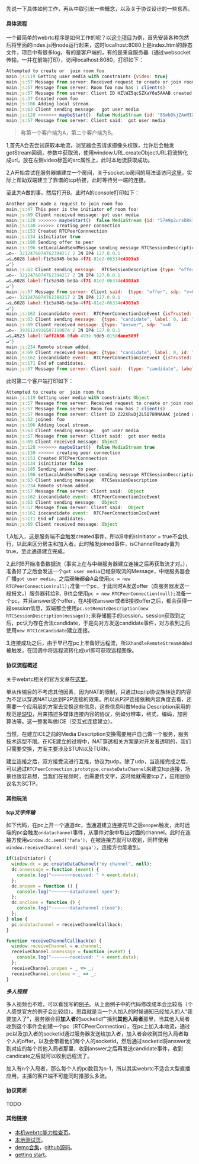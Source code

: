先说一下具体如何工作，再从中取引出一些概念，以及关于协议设计的一些东西。

#### 具体流程

一个最简单的webrtc程序是如何工作的呢？以[这个项目](https://github.com/googlecodelabs/webrtc-web/tree/master/step-05)为例，首先安装各种包然后将里面的index.js用node运行起来，这时localhost:8080上是index.html的静态文件，项目中有很多log，有的是客户端的，有的是来自服务器（通过websocket传输，一并在前端打印），访问localhost:8080，打印如下：

```js
Attempted to create or  join room foo
main.js:119 Getting user media with constraints {video: true}
main.js:57 Message from server: Received request to create or join room foo
main.js:57 Message from server: Room foo now has 1 client(s)
main.js:57 Message from server: Client ID HZlWZ5qcSZXaY6u5AAAB created room foo
main.js:37 Created room foo
main.js:106 Adding local stream.
main.js:63 Client sending message:  got user media
main.js:128 >>>>>>> maybeStart()  false MediaStream {id: "8SmbDkjZAnMIX1LGpZdPZQJtIHDSiysGm0KD", active: true, onaddtrack: null, onremovetrack: null, onactive: null, …} false
main.js:57 Message from server: Client said:  got user media
```

> 称第一个客户端为A，第二个客户端为B。

1,首先A会去尝试获取本地流，浏览器会去请求摄像头权限，允许后会触发gotStream回调，参数中获取流，使用window.URL.createObjectURL将流转化成url，放在左侧video标签的src属性上，此时本地流获取成功。

2,A开始尝试在服务器端建立一个房间，关于socket.io房间的用法请访问[这里](https://github.com/socketio/socket.io/blob/1c108a35e499579f978908bac3fb47122ed77ee4/docs/API.md#socketjoinroom-callback)，实际上帮助双端建立了靠谱的tcp桥接，此时等待另一端的连接。
  
至此为A做的事。然后打开B。此时A的console打印如下：

```js
Another peer made a request to join room foo
main.js:47 This peer is the initiator of room foo!
main.js:69 Client received message: got user media
main.js:128 >>>>>>> maybeStart()  false MediaStream {id: "57e9p2ursD8k18GuH45KM2G23YqTZW9gF7JS", active: true, onaddtrack: null, onremovetrack: null, onactive: null, …} true
main.js:130 >>>>>> creating peer connection
main.js:153 Created RTCPeerConnnection
main.js:134 isInitiator true
main.js:180 Sending offer to peer
main.js:196 setLocalAndSendMessage sending message RTCSessionDescription {type: "offer", sdp: "v=0
↵o=- 3212476074762394217 2 IN IP4 127.0.0.1
↵s…6028 label:f1c5a945-be3a-4f71-81e2-06334c4303a3
↵"}
main.js:63 Client sending message:  RTCSessionDescription {type: "offer", sdp: "v=0
↵o=- 3212476074762394217 2 IN IP4 127.0.0.1
↵s…6028 label:f1c5a945-be3a-4f71-81e2-06334c4303a3
↵"}
main.js:57 Message from server: Client said:  {type: "offer", sdp: "v=0
↵o=- 3212476074762394217 2 IN IP4 127.0.0.1
↵s…6028 label:f1c5a945-be3a-4f71-81e2-06334c4303a3
↵"}
main.js:162 icecandidate event:  RTCPeerConnectionIceEvent {isTrusted: true, candidate: RTCIceCandidate, type: "icecandidate", target: RTCPeerConnection, currentTarget: RTCPeerConnection, …}
main.js:63 Client sending message:  {type: "candidate", label: 0, id: "video", candidate: "candidate:211156821 1 udp 2122260223 192.168.1.5 5…eration 0 ufrag LnIL network-id 1 network-cost 10"}
main.js:69 Client received message: {type: "answer", sdp: "v=0
↵o=- 3936124916587118074 2 IN IP4 127.0.0.1
↵s…4523 label:7aff2b36-0fab-493e-9de5-0158daee509f
↵"}
main.js:234 Remote stream added.
main.js:69 Client received message: {type: "candidate", label: 0, id: "video", candidate: "candidate:211156821 1 udp 2122260223 192.168.1.5 4…eration 0 ufrag G7DO network-id 1 network-cost 10"}
main.js:162 icecandidate event:  RTCPeerConnectionIceEvent {isTrusted: true, candidate: null, type: "icecandidate", target: RTCPeerConnection, currentTarget: RTCPeerConnection, …}
main.js:171 End of candidates.
main.js:57 Message from server: Client said:  {type: "candidate", label: 0, id: "video", candidate: "candidate:211156821 1 udp 2122260223 192.168.1.5 5…eration 0 ufrag LnIL network-id 1 network-cost 10"}
```

此时第二个客户端打印如下：

```js
Attempted to create or  join room foo
main.js:119 Getting user media with constraints Object
main.js:57 Message from server: Received request to create or join room foo
main.js:57 Message from server: Room foo now has 2 client(s)
main.js:57 Message from server: Client ID Z22XRvDj2L5D789NAAAC joined room foo
main.js:52 joined: foo
main.js:106 Adding local stream.
main.js:63 Client sending message:  got user media
main.js:57 Message from server: Client said:  got user media
main.js:69 Client received message: Object
main.js:128 >>>>>>> maybeStart()  false MediaStream true
main.js:130 >>>>>> creating peer connection
main.js:153 Created RTCPeerConnnection
main.js:134 isInitiator false
main.js:185 Sending answer to peer.
main.js:196 setLocalAndSendMessage sending message RTCSessionDescription
main.js:63 Client sending message:  RTCSessionDescription
main.js:234 Remote stream added.
main.js:57 Message from server: Client said:  Object
main.js:162 icecandidate event:  RTCPeerConnectionIceEvent
main.js:63 Client sending message:  Object
main.js:57 Message from server: Client said:  Object
main.js:162 icecandidate event:  RTCPeerConnectionIceEvent
main.js:171 End of candidates.
main.js:69 Client received message: Object
```

1,A加入，这是服务端不会触发created事件，所以B中的isInitiator = true不会执行，以此来区分房主和加入者。此时触发joined事件，isChannelReady置为true，至此通道建立完成。

2,此时B开始准备数据流（事实上在与中继服务器建立连接之后再获取流才对。），准备好了之后会发送一个`got user media`已经获取流的Message，中继服务器会广播`got user media`，之后~~双端都会~~A会使用`pc = new RTCPeerConnection(null);`准备一个pc，于此同时A发送offer（向服务器发送一段报文。）服务器转给B，B也会使用`pc = new RTCPeerConnection(null);`准备一个pc，并且answer这个offer，在A接收answer或者B接收offer之后，都会获得一段session信息，双端都会使用`pc.setRemoteDescription(new RTCSessionDescription(message));`来存储握手的session，session获取到之后，pc认为存在合法candidate，于是向对方发送candidate事件，对方收到之后使用`new RTCIceCandidate`建立连接。

3,连接成功之后，由于早已在pc上准备好远程流，所以`handleRemoteStreamAdded`被触发，在回调中将远程流转化成url即可获取远程图像。


#### 协议流程概述

关于webrtc相关的官方文章在[这里](https://developer.mozilla.org/zh-CN/docs/tag/WebRTC)。

单从传输目的不考虑其他因素，因为NAT的限制，只通过tcp/ip协议族转达的内容为不足以穿透NAT以达到P2P连接的效果。所以从P2P连接依赖内容角度去看，还需要一个应用层的方案去交换这些信息，这些信息叫做Media Description采用的规范是[SPD](https://en.wikipedia.org/wiki/Session_Description_Protocol)，用来描述多媒体连接内容的协议，例如分辨率，格式，编码，加密算法等。这一整套叫做ICE（交互式连接建立）。

当然，在建立ICE之前的Media Description交换需要用户自己做一个服务，服务技术选型不限。在ICE建立的过程中，NAT穿透相关方案是对开发者透明的，我们只需要交换，方案主要涉及STUN以及TURN。

建立连接之后，双方接受流进行互推，协议为udp。除了udp，当连接完成之后，可以通过`RTCPeerConnection.prototype.createDataChannel`来建立tcp连接，场景也很容易想，当我们在视频时，也需要传文字，这时候就需要tcp了，应用层协议名为SCTP。

#### 其他玩法

***tcp文字传输***

如下代码，在pc上开一个通道dc，当通道建立连接完毕之后`onopen`触发，此时远端的pc会触发`ondatachannel`事件，从事件对象中取出对面的channel。此时在连接方使用`window.dc.send('fafa')`，在被连接方就可以收到，同样使用`window.receiveChannel.send('gaga')`，连接方也能收到。

```js
if(isInitiator) {
  window.dc = pc.createDataChannel("my channel", null);
  dc.onmessage = function (event) {
    console.log("~~~~~~~received: " + event.data);
  };
  dc.onopen = function () {
    console.log("~~~~~~~datachannel open");
  };
  dc.onclose = function () {
    console.log("~~~~~~~datachannel close");
  };
} else {
  pc.ondatachannel = receiveChannelCallback;
}
```

```js
function receiveChannelCallback(e) {
  window.receiveChannel = e.channel;
  receiveChannel.onmessage = function (event) {
    console.log("~~~~~~~received: " + event.data);
  };
  receiveChannel.onopen = _ => _;
  receiveChannel.onclose = _ => _;
}
```

***多人视频***

多人视频也不难，可以看我写的[例子](https://github.com/shaomingquan/webrtc-multiple-sample)。从上面例子中的代码修改成本会比较高（个人感觉官方的例子会比较绕）。思路就是当一个人加入的时候通知已经加入的人“我要加入了”，服务器会将**加入者**的socketid广播到**其他入局者**那里，当其他入局者收到这个事件会创建一个pc（RTCPeerConnection），在pc上加入本地流，通过pc以及加入者的socketid通过服务器发送给加入者，加入者会收到其他入局者每个人的offer，以及会带着他们每个人的socketid，然后通过socketid将answer发到对应的每个其他入局者那里，收到answer之后再发送candidate事件，收到candicate之后就可以收到远程流了。

加入有n个入局者，那么每个人的pc数目为n-1，所以其实webrtc不适合大型直播应用，主播的客户端不可能同时推那么多流。

#### 协议简析

TODO

#### 其他链接

- [本机webrtc能力检查页](https://test.webrtc.org/)。
- [本地测试页](chrome://webrtc-internals/)。
- [demo合集](https://webrtc.github.io/samples)，[github源码](https://github.com/webrtc/samples)。
- [getting start](https://codelabs.developers.google.com/codelabs/webrtc-web/#0)。
